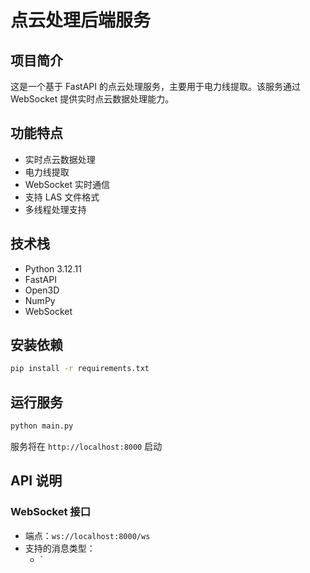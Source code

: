 # 点云处理后端服务

## 项目简介
这是一个基于 FastAPI 的点云处理服务，主要用于电力线提取。该服务通过 WebSocket 提供实时点云数据处理能力。

## 功能特点
- 实时点云数据处理
- 电力线提取
- WebSocket 实时通信
- 支持 LAS 文件格式
- 多线程处理支持

## 技术栈
- Python 3.12.11
- FastAPI
- Open3D
- NumPy
- WebSocket

## 安装依赖
```bash
pip install -r requirements.txt
```

## 运行服务
```bash
python main.py
```
服务将在 `http://localhost:8000` 启动

## API 说明

### WebSocket 接口
- 端点：`ws://localhost:8000/ws`
- 支持的消息类型：
  - `